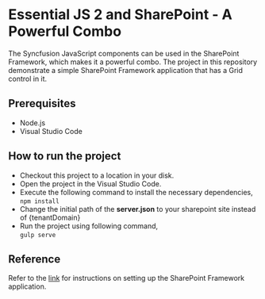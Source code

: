# Essential JS 2 and SharePoint - A Powerful Combo
The Syncfusion JavaScript components can be used in the SharePoint Framework, which makes it a powerful combo. The project in this repository demonstrate a simple SharePoint Framework application that has a Grid control in it. 

## Prerequisites

* Node.js
* Visual Studio Code

## How to run the project

* Checkout this project to a location in your disk.
* Open the project in the Visual Studio Code.
* Execute the following command to install the necessary dependencies,</br>
`npm install`
* Change the initial path of the **server.json** to your sharepoint site instead of {tenantDomain}
* Run the project using following command, </br>
`gulp serve`

## Reference

Refer to the [link](https://youtu.be/6WTtjXP5yW4) for instructions on setting up the SharePoint Framework application.

